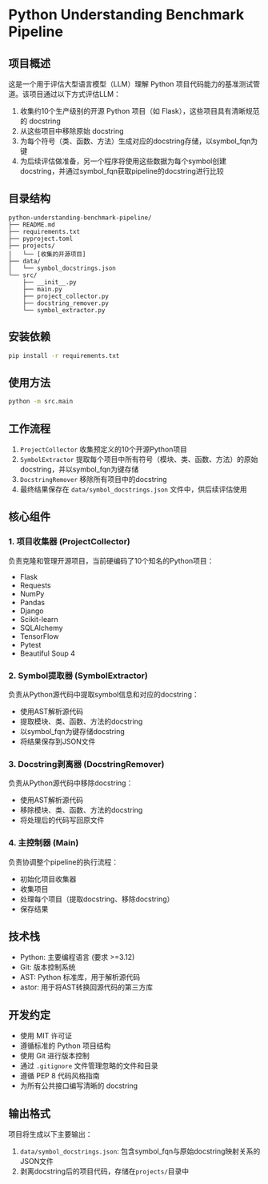 # Python Understanding Benchmark Pipeline

## 项目概述

这是一个用于评估大型语言模型（LLM）理解 Python 项目代码能力的基准测试管道。该项目通过以下方式评估LLM：

1. 收集约10个生产级别的开源 Python 项目（如 Flask），这些项目具有清晰规范的 docstring
2. 从这些项目中移除原始 docstring
3. 为每个符号（类、函数、方法）生成对应的docstring存储，以symbol_fqn为键
4. 为后续评估做准备，另一个程序将使用这些数据为每个symbol创建docstring，并通过symbol_fqn获取pipeline的docstring进行比较

## 目录结构

```
python-understanding-benchmark-pipeline/
├── README.md
├── requirements.txt
├── pyproject.toml
├── projects/
│   └── [收集的开源项目]
├── data/
│   └── symbol_docstrings.json
└── src/
    ├── __init__.py
    ├── main.py
    ├── project_collector.py
    ├── docstring_remover.py
    └── symbol_extractor.py
```

## 安装依赖

```bash
pip install -r requirements.txt
```

## 使用方法

```bash
python -m src.main
```

## 工作流程

1. `ProjectCollector` 收集预定义的10个开源Python项目
2. `SymbolExtractor` 提取每个项目中所有符号（模块、类、函数、方法）的原始docstring，并以symbol_fqn为键存储
3. `DocstringRemover` 移除所有项目中的docstring
4. 最终结果保存在 `data/symbol_docstrings.json` 文件中，供后续评估使用

## 核心组件

### 1. 项目收集器 (ProjectCollector)
负责克隆和管理开源项目，当前硬编码了10个知名的Python项目：
- Flask
- Requests
- NumPy
- Pandas
- Django
- Scikit-learn
- SQLAlchemy
- TensorFlow
- Pytest
- Beautiful Soup 4

### 2. Symbol提取器 (SymbolExtractor)
负责从Python源代码中提取symbol信息和对应的docstring：
- 使用AST解析源代码
- 提取模块、类、函数、方法的docstring
- 以symbol_fqn为键存储docstring
- 将结果保存到JSON文件

### 3. Docstring剥离器 (DocstringRemover)
负责从Python源代码中移除docstring：
- 使用AST解析源代码
- 移除模块、类、函数、方法的docstring
- 将处理后的代码写回原文件

### 4. 主控制器 (Main)
负责协调整个pipeline的执行流程：
- 初始化项目收集器
- 收集项目
- 处理每个项目（提取docstring、移除docstring）
- 保存结果

## 技术栈

- Python: 主要编程语言 (要求 >=3.12)
- Git: 版本控制系统
- AST: Python 标准库，用于解析源代码
- astor: 用于将AST转换回源代码的第三方库

## 开发约定

- 使用 MIT 许可证
- 遵循标准的 Python 项目结构
- 使用 Git 进行版本控制
- 通过 `.gitignore` 文件管理忽略的文件和目录
- 遵循 PEP 8 代码风格指南
- 为所有公共接口编写清晰的 docstring

## 输出格式

项目将生成以下主要输出：

1. `data/symbol_docstrings.json`: 包含symbol_fqn与原始docstring映射关系的JSON文件
2. 剥离docstring后的项目代码，存储在`projects/`目录中
